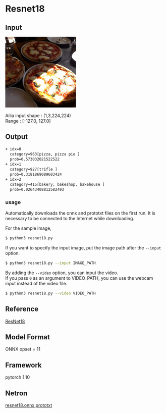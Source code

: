 # Resnet18

## Input

![Input](pizza.jpg)

Ailia input shape : (1,3,224,224)  
Range : [-127.0, 127.0]

## Output

```
+ idx=0
  category=963[pizza, pizza pie ]
  prob=0.573032021522522
+ idx=1
  category=927[trifle ]
  prob=0.3181869089603424
+ idx=2
  category=415[bakery, bakeshop, bakehouse ]
  prob=0.02643408812582493
```

### usage
Automatically downloads the onnx and prototxt files on the first run.
It is necessary to be connected to the Internet while downloading.

For the sample image,
``` bash
$ python3 resnet18.py
```

If you want to specify the input image, put the image path after the `--input` option.  
```bash
$ python3 resnet18.py --input IMAGE_PATH
```

By adding the `--video` option, you can input the video.   
If you pass `0` as an argument to VIDEO_PATH, you can use the webcam input instead of the video file.
```bash
$ python3 resnet18.py --video VIDEO_PATH
```

## Reference

[ResNet18](https://pytorch.org/vision/main/generated/torchvision.models.resnet18.html)

## Model Format

ONNX opset = 11

## Framework

pytorch 1.10

## Netron

[resnet18.onnx.prototxt](https://netron.app/?url=https://storage.googleapis.com/ailia-models/resnet18/resnet18.onnx.prototxt)
